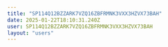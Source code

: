 ```yaml
---
title: "SP114Q12BZZARK7VZQ16ZBFRMNK3VXX3HZVX73BAH"
date: 2025-01-22T18:10:31.240Z
user: SP114Q12BZZARK7VZQ16ZBFRMNK3VXX3HZVX73BAH
layout: "users"
---
```

    